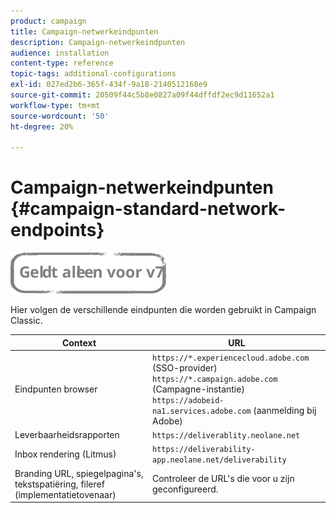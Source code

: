 ```yaml
---
product: campaign
title: Campaign-netwerkeindpunten
description: Campaign-netwerkeindpunten
audience: installation
content-type: reference
topic-tags: additional-configurations
exl-id: 027ed2b6-365f-434f-9a18-2140512168e9
source-git-commit: 20509f44c5b8e0827a09f44dffdf2ec9d11652a1
workflow-type: tm+mt
source-wordcount: '50'
ht-degree: 20%

---
```


# Campaign-netwerkeindpunten {#campaign-standard-network-endpoints}

![](../../assets/v7-only.svg)

Hier volgen de verschillende eindpunten die worden gebruikt in Campaign Classic.

| Context | URL |
|--- |--- |
| Eindpunten browser | `https://*.experiencecloud.adobe.com` (SSO-provider)<br>`https://*.campaign.adobe.com` (Campagne-instantie)<br>`https://adobeid-na1.services.adobe.com` (aanmelding bij Adobe) |
| Leverbaarheidsrapporten | `https://deliverablity.neolane.net` |
| Inbox rendering (Litmus) | `https://deliverability-app.neolane.net/deliverability` |
| Branding URL, spiegelpagina&#39;s, tekstspatiëring, fileref (implementatietovenaar) | Controleer de URL&#39;s die voor u zijn geconfigureerd. |
